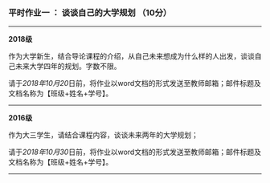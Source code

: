 ### 平时作业一 ： 谈谈自己的大学规划 （10分）

---

**2018级**

作为大学新生，结合导论课程的介绍，从自己未来想成为什么样的人出发，谈谈自己未来大学四年的规划。字数不限。

请于*2018年10月20*日前，将作业以word文档的形式发送至教师邮箱；邮件标题及文档名称为【班级+姓名+学号】。

---

**2016级**

作为大三学生，请结合课程内容，谈谈未来两年的大学规划；

请于*2018年10月30*日前，将作业以word文档的形式发送至教师邮箱；邮件标题及文档名称为【班级+姓名+学号】。

---


